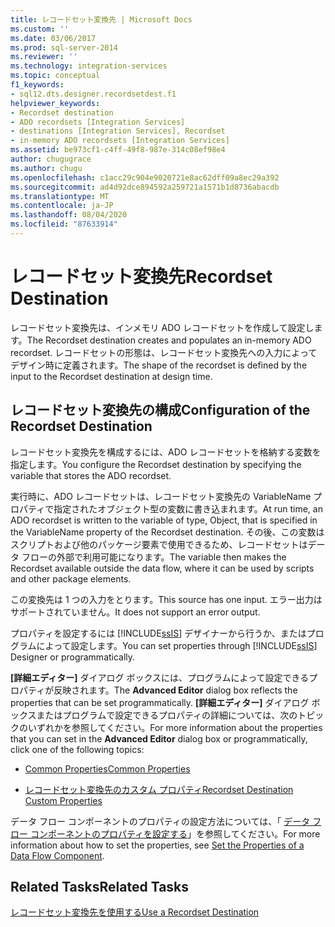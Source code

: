 ```yaml
---
title: レコードセット変換先 | Microsoft Docs
ms.custom: ''
ms.date: 03/06/2017
ms.prod: sql-server-2014
ms.reviewer: ''
ms.technology: integration-services
ms.topic: conceptual
f1_keywords:
- sql12.dts.designer.recordsetdest.f1
helpviewer_keywords:
- Recordset destination
- ADO recordsets [Integration Services]
- destinations [Integration Services], Recordset
- in-memory ADO recordsets [Integration Services]
ms.assetid: be973cf1-c4ff-49f8-987e-314c08ef98e4
author: chugugrace
ms.author: chugu
ms.openlocfilehash: c1acc29c904e9020721e8ac62dff09a8ec29a392
ms.sourcegitcommit: ad4d92dce894592a259721a1571b1d8736abacdb
ms.translationtype: MT
ms.contentlocale: ja-JP
ms.lasthandoff: 08/04/2020
ms.locfileid: "87633914"
---
```

# <a name="recordset-destination"></a><span data-ttu-id="2c3f8-102">レコードセット変換先</span><span class="sxs-lookup"><span data-stu-id="2c3f8-102">Recordset Destination</span></span>
  <span data-ttu-id="2c3f8-103">レコードセット変換先は、インメモリ ADO レコードセットを作成して設定します。</span><span class="sxs-lookup"><span data-stu-id="2c3f8-103">The Recordset destination creates and populates an in-memory ADO recordset.</span></span> <span data-ttu-id="2c3f8-104">レコードセットの形態は、レコードセット変換先への入力によってデザイン時に定義されます。</span><span class="sxs-lookup"><span data-stu-id="2c3f8-104">The shape of the recordset is defined by the input to the Recordset destination at design time.</span></span>  
  
## <a name="configuration-of-the-recordset-destination"></a><span data-ttu-id="2c3f8-105">レコードセット変換先の構成</span><span class="sxs-lookup"><span data-stu-id="2c3f8-105">Configuration of the Recordset Destination</span></span>  
 <span data-ttu-id="2c3f8-106">レコードセット変換先を構成するには、ADO レコードセットを格納する変数を指定します。</span><span class="sxs-lookup"><span data-stu-id="2c3f8-106">You configure the Recordset destination by specifying the variable that stores the ADO recordset.</span></span>  
  
 <span data-ttu-id="2c3f8-107">実行時に、ADO レコードセットは、レコードセット変換先の VariableName プロパティで指定されたオブジェクト型の変数に書き込まれます。</span><span class="sxs-lookup"><span data-stu-id="2c3f8-107">At run time, an ADO recordset is written to the variable of type, Object, that is specified in the VariableName property of the Recordset destination.</span></span> <span data-ttu-id="2c3f8-108">その後、この変数はスクリプトおよび他のパッケージ要素で使用できるため、レコードセットはデータ フローの外部で利用可能になります。</span><span class="sxs-lookup"><span data-stu-id="2c3f8-108">The variable then makes the Recordset available outside the data flow, where it can be used by scripts and other package elements.</span></span>  
  
 <span data-ttu-id="2c3f8-109">この変換先は 1 つの入力をとります。</span><span class="sxs-lookup"><span data-stu-id="2c3f8-109">This source has one input.</span></span> <span data-ttu-id="2c3f8-110">エラー出力はサポートされていません。</span><span class="sxs-lookup"><span data-stu-id="2c3f8-110">It does not support an error output.</span></span>  
  
 <span data-ttu-id="2c3f8-111">プロパティを設定するには [!INCLUDE[ssIS](../../includes/ssis-md.md)] デザイナーから行うか、またはプログラムによって設定します。</span><span class="sxs-lookup"><span data-stu-id="2c3f8-111">You can set properties through [!INCLUDE[ssIS](../../includes/ssis-md.md)] Designer or programmatically.</span></span>  
  
 <span data-ttu-id="2c3f8-112">**[詳細エディター]** ダイアログ ボックスには、プログラムによって設定できるプロパティが反映されます。</span><span class="sxs-lookup"><span data-stu-id="2c3f8-112">The **Advanced Editor** dialog box reflects the properties that can be set programmatically.</span></span> <span data-ttu-id="2c3f8-113">**[詳細エディター]** ダイアログ ボックスまたはプログラムで設定できるプロパティの詳細については、次のトピックのいずれかを参照してください。</span><span class="sxs-lookup"><span data-stu-id="2c3f8-113">For more information about the properties that you can set in the **Advanced Editor** dialog box or programmatically, click one of the following topics:</span></span>  
  
-   [<span data-ttu-id="2c3f8-114">Common Properties</span><span class="sxs-lookup"><span data-stu-id="2c3f8-114">Common Properties</span></span>](../common-properties.md)  
  
-   [<span data-ttu-id="2c3f8-115">レコードセット変換先のカスタム プロパティ</span><span class="sxs-lookup"><span data-stu-id="2c3f8-115">Recordset Destination Custom Properties</span></span>](recordset-destination-custom-properties.md)  
  
 <span data-ttu-id="2c3f8-116">データ フロー コンポーネントのプロパティの設定方法については、「 [データ フロー コンポーネントのプロパティを設定する](set-the-properties-of-a-data-flow-component.md)」を参照してください。</span><span class="sxs-lookup"><span data-stu-id="2c3f8-116">For more information about how to set the properties, see [Set the Properties of a Data Flow Component](set-the-properties-of-a-data-flow-component.md).</span></span>  
  
## <a name="related-tasks"></a><span data-ttu-id="2c3f8-117">Related Tasks</span><span class="sxs-lookup"><span data-stu-id="2c3f8-117">Related Tasks</span></span>  
 [<span data-ttu-id="2c3f8-118">レコードセット変換先を使用する</span><span class="sxs-lookup"><span data-stu-id="2c3f8-118">Use a Recordset Destination</span></span>](recordset-destination.md)  
  
  
